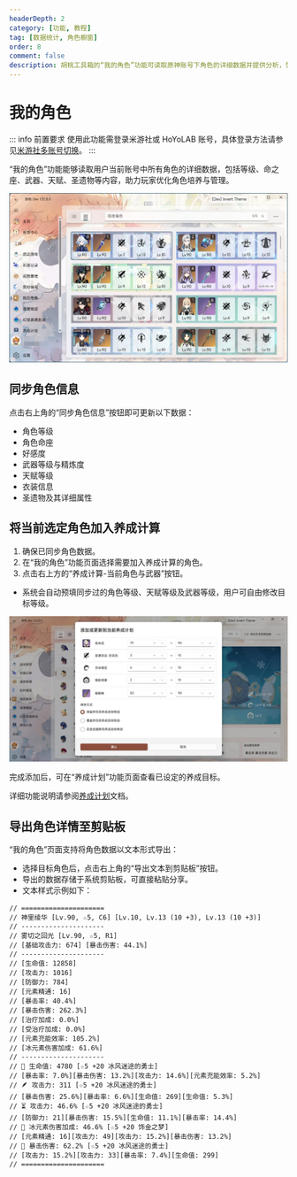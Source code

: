 ```yaml
---
headerDepth: 2
category: [功能, 教程]
tag: [数据统计, 角色橱窗]
order: 8
comment: false
description: 胡桃工具箱的“我的角色”功能可读取原神账号下角色的详细数据并提供分析，包括等级、命之座、天赋、圣遗物属性等。
---
```


# 我的角色

::: info 前置要求
使用此功能需登录米游社或 HoYoLAB 账号，具体登录方法请参见[米游社多账号切换](mhy-account-switch.md#米游社多账号切换)。
:::

“我的角色”功能能够读取用户当前账号中所有角色的详细数据，包括等级、命之座、武器、天赋、圣遗物等内容，助力玩家优化角色培养与管理。

![网格视图示意图](/images/202501/characters_data.webp)

## 同步角色信息

点击右上角的“同步角色信息”按钮即可更新以下数据：

- 角色等级
- 角色命座
- 好感度
- 武器等级与精炼度
- 天赋等级
- 衣装信息
- 圣遗物及其详细属性

## 将当前选定角色加入养成计算

1. 确保已同步角色数据。
2. 在“我的角色”功能页面选择需要加入养成计算的角色。
3. 点击右上方的“养成计算-当前角色与武器”按钮。

- 系统会自动预填同步过的角色等级、天赋等级及武器等级，用户可自由修改目标等级。

![培养示例图片](/images/202501/character_develop.webp)

完成添加后，可在“养成计划”功能页面查看已设定的养成目标。

详细功能说明请参阅[养成计划](./develop-plan.md#养成计划)文档。

## 导出角色详情至剪贴板

“我的角色”页面支持将角色数据以文本形式导出：

- 选择目标角色后，点击右上角的“导出文本到剪贴板”按钮。
- 导出的数据存储于系统剪贴板，可直接粘贴分享。
- 文本样式示例如下：

```text
// =====================
// 神里绫华 [Lv.90, ☆5, C6] [Lv.10, Lv.13 (10 +3), Lv.13 (10 +3)]
// ---------------------
// 雾切之回光 [Lv.90, ☆5, R1]
// [基础攻击力: 674] [暴击伤害: 44.1%]
// ---------------------
// [生命值: 12858]
// [攻击力: 1016]
// [防御力: 784]
// [元素精通: 16]
// [暴击率: 40.4%]
// [暴击伤害: 262.3%]
// [治疗加成: 0.0%]
// [受治疗加成: 0.0%]
// [元素充能效率: 105.2%]
// [冰元素伤害加成: 61.6%]
// ---------------------
// 🌷 生命值: 4780 [☆5 +20 冰风迷途的勇士]
// [暴击率: 7.0%][暴击伤害: 13.2%][攻击力: 14.6%][元素充能效率: 5.2%]
// 🪶 攻击力: 311 [☆5 +20 冰风迷途的勇士]
// [暴击伤害: 25.6%][暴击率: 6.6%][生命值: 269][生命值: 5.3%]
// ⏳ 攻击力: 46.6% [☆5 +20 冰风迷途的勇士]
// [防御力: 21][暴击伤害: 15.5%][生命值: 11.1%][暴击率: 14.4%]
// 🍷 冰元素伤害加成: 46.6% [☆5 +20 饰金之梦]
// [元素精通: 16][攻击力: 49][攻击力: 15.2%][暴击伤害: 13.2%]
// 👑 暴击伤害: 62.2% [☆5 +20 冰风迷途的勇士]
// [攻击力: 15.2%][攻击力: 33][暴击率: 7.4%][生命值: 299]
// =====================
```
